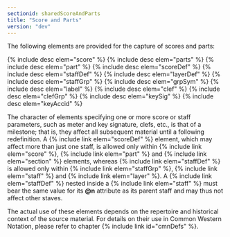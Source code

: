 ```yaml
---
sectionid: sharedScoreAndParts
title: "Score and Parts"
version: "dev"
---
```


The following elements are provided for the capture of scores and parts:

  
{% include desc elem="score" %} 
{% include desc elem="parts" %} 
{% include desc elem="part" %} 
{% include desc elem="scoreDef" %} 
{% include desc elem="staffDef" %} 
{% include desc elem="layerDef" %} 
{% include desc elem="staffGrp" %} 
{% include desc elem="grpSym" %} 
{% include desc elem="label" %} 
{% include desc elem="clef" %} 
{% include desc elem="clefGrp" %} 
{% include desc elem="keySig" %} 
{% include desc elem="keyAccid" %} 
 

 The character of elements specifying one or more score or staff parameters, such as meter and key signature, clefs, etc., is that of a milestone; that is, they affect all subsequent material until a following redefinition. A {% include link elem="scoreDef" %} element, which may affect more than just one staff, is allowed only within {% include link elem="score" %}, {% include link elem="part" %} and {% include link elem="section" %} elements, whereas {% include link elem="staffDef" %} is allowed only within {% include link elem="staffGrp" %}, {% include link elem="staff" %} and {% include link elem="layer" %}. A {% include link elem="staffDef" %} nested inside a {% include link elem="staff" %} must bear the same value for its **@n** attribute as its parent staff and may thus not affect other staves.

The actual use of these elements depends on the repertoire and historical context of the source material. For details on their use in Common Western Notation, please refer to chapter {% include link id="cmnDefs" %}.
